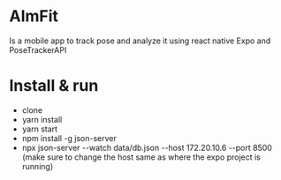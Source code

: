 # AImFit
Is a mobile app to track pose and analyze it using react native Expo and PoseTrackerAPI

# Install & run
- clone 
- yarn install
- yarn start
- npm install -g json-server
- npx json-server --watch data/db.json --host 172.20.10.6 --port 8500
  (make sure to change the host same as where the expo project is running)
